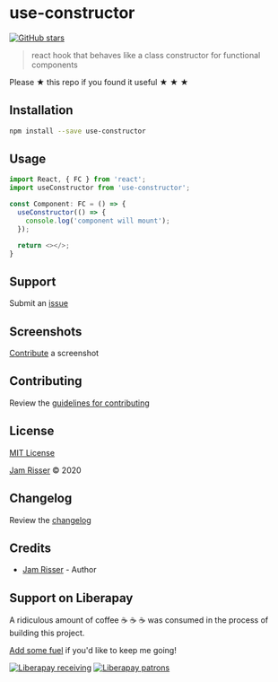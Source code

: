 # use-constructor

[![GitHub stars](https://img.shields.io/github/stars/codejamninja/use-constructor.svg?style=social&label=Stars)](https://github.com/codejamninja/use-constructor)

> react hook that behaves like a class constructor for functional components

Please ★ this repo if you found it useful ★ ★ ★

## Installation

```sh
npm install --save use-constructor
```

## Usage

```ts
import React, { FC } from 'react';
import useConstructor from 'use-constructor';

const Component: FC = () => {
  useConstructor(() => {
    console.log('component will mount');
  });

  return <></>;
}
```

## Support

Submit an [issue](https://github.com/codejamninja/use-constructor/issues/new)

## Screenshots

[Contribute](https://github.com/codejamninja/use-constructor/blob/master/CONTRIBUTING.md) a screenshot

## Contributing

Review the [guidelines for contributing](https://github.com/codejamninja/use-constructor/blob/master/CONTRIBUTING.md)

## License

[MIT License](https://github.com/codejamninja/use-constructor/blob/master/LICENSE)

[Jam Risser](https://codejam.ninja) © 2020

## Changelog

Review the [changelog](https://github.com/codejamninja/use-constructor/blob/master/CHANGELOG.md)

## Credits

- [Jam Risser](https://codejam.ninja) - Author

## Support on Liberapay

A ridiculous amount of coffee ☕ ☕ ☕ was consumed in the process of building this project.

[Add some fuel](https://liberapay.com/codejamninja/donate) if you'd like to keep me going!

[![Liberapay receiving](https://img.shields.io/liberapay/receives/codejamninja.svg?style=flat-square)](https://liberapay.com/codejamninja/donate)
[![Liberapay patrons](https://img.shields.io/liberapay/patrons/codejamninja.svg?style=flat-square)](https://liberapay.com/codejamninja/donate)
